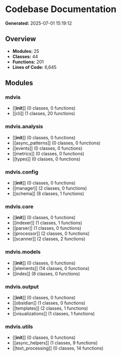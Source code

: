 # Codebase Documentation

**Generated:** 2025-07-01 15:19:12

## Overview

- **Modules:** 25
- **Classes:** 44
- **Functions:** 201
- **Lines of Code:** 6,645

## Modules

### mdvis

- [[__init__]] (0 classes, 0 functions)
- [[cli]] (1 classes, 20 functions)

### mdvis.analysis

- [[__init__]] (0 classes, 0 functions)
- [[async_patterns]] (0 classes, 0 functions)
- [[events]] (0 classes, 0 functions)
- [[metrics]] (0 classes, 0 functions)
- [[types]] (0 classes, 0 functions)

### mdvis.config

- [[__init__]] (0 classes, 0 functions)
- [[manager]] (2 classes, 0 functions)
- [[schema]] (8 classes, 1 functions)

### mdvis.core

- [[__init__]] (0 classes, 0 functions)
- [[indexer]] (1 classes, 1 functions)
- [[parser]] (1 classes, 0 functions)
- [[processor]] (2 classes, 0 functions)
- [[scanner]] (2 classes, 2 functions)

### mdvis.models

- [[__init__]] (0 classes, 0 functions)
- [[elements]] (14 classes, 0 functions)
- [[index]] (8 classes, 0 functions)

### mdvis.output

- [[__init__]] (0 classes, 0 functions)
- [[obsidian]] (1 classes, 0 functions)
- [[templates]] (2 classes, 1 functions)
- [[visualizations]] (1 classes, 1 functions)

### mdvis.utils

- [[__init__]] (0 classes, 0 functions)
- [[async_helpers]] (1 classes, 9 functions)
- [[text_processing]] (0 classes, 14 functions)
